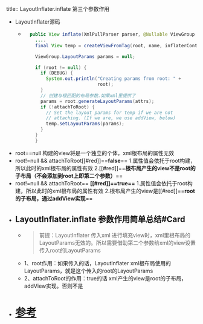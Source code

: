 title:: LayoutInflater.inflate 第三个参数作用

- LayoutInflater源码
	- ```java
	    public View inflate(XmlPullParser parser, @Nullable ViewGroup root, boolean attachToRoot) {
	      ....
	      final View temp = createViewFromTag(root, name, inflaterContext, attrs);
	  
	      ViewGroup.LayoutParams params = null;
	  
	      if (root != null) {
	        if (DEBUG) {
	          System.out.println("Creating params from root: " +
	                             root);
	        }
	        // 创建与根匹配的布局参数.如果xml里提供了
	        params = root.generateLayoutParams(attrs);
	        if (!attachToRoot) {
	          // Set the layout params for temp if we are not
	          // attaching. (If we are, we use addView, below)
	          temp.setLayoutParams(params);
	        }
	      }
	      }
	  ```
- root==null    构建的view将是一个独立的个体，xml根布局的属性无效
- root!=null  &&  attachToRoot[[#red]]==**false**==
                       1.属性值会依托于root构建，所以此时的xml根布局的属性有效
                       2.[[#red]]==**根布局产生的view不是root的子布局（不会添加到root上即第二个参数）**==
- root!=null  &&  attachToRoot==  **[[#red]]==true==**
                       1.属性值会依托于root构建，所以此时的xml根布局的属性有效
                       2.根布局产生的view是[[#red]]==**root的子布局，通过addView实现**==
- ## LayoutInflater.inflate 参数作用简单总结#Card
	- >前提：LayoutInflater 传入xml 进行填充view时，xml里根布局的LayoutParams无效的。所以需要借助第二个参数给xml的view设置  传入root的LayoutParams
	- 1、root作用：如果传入的话，LayoutInflater xml根布局使用的LayoutParams，就是这个传入的root的LayoutParams
	- 2、attachToRoot的作用：true的话 xml产生的view是root的子布局，addView实现。否则不是
- # [参考](https://blog.csdn.net/u012702547/article/details/52628453)
